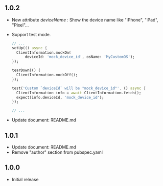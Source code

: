 ## 1.0.2

- New attribute _deviceName_ : Show the device name like "iPhone", "iPad", "Pixel"...
- Support test mode.

  ```dart
  // ...
  setUp(() async {
    ClientInformation.mockOn(
        deviceId: 'mock_device_id', osName: 'MyCustomOS');
  });

  tearDown(() {
    ClientInformation.mockOff();
  });

  test('Custom `deviceId` will be "mock_device_id"', () async {
    ClientInformation info = await ClientInformation.fetch();
    expect(info.deviceId, 'mock_device_id');
  });

  // ...
  ```

- Update document: README.md

## 1.0.1

- Update document: README.md
- Remove "author" section from pubspec.yaml

## 1.0.0

- Initial release
